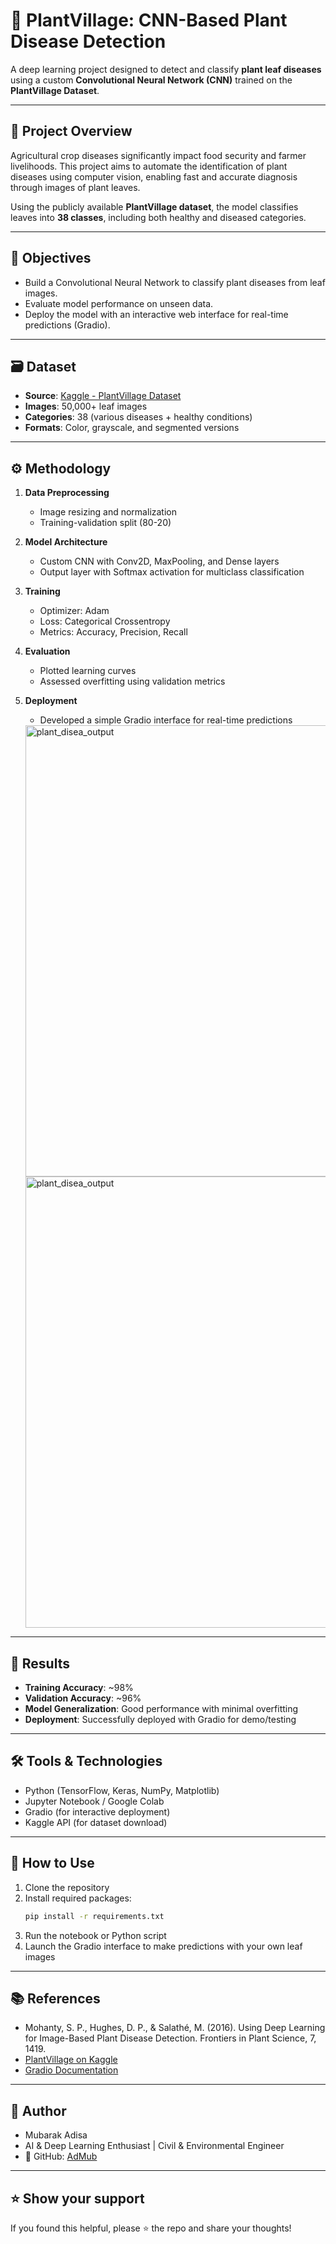 # 🌿 PlantVillage: CNN-Based Plant Disease Detection

A deep learning project designed to detect and classify **plant leaf diseases** using a custom **Convolutional Neural Network (CNN)** trained on the **PlantVillage Dataset**.

---

## 📌 Project Overview

Agricultural crop diseases significantly impact food security and farmer livelihoods. This project aims to automate the identification of plant diseases using computer vision, enabling fast and accurate diagnosis through images of plant leaves.

Using the publicly available **PlantVillage dataset**, the model classifies leaves into **38 classes**, including both healthy and diseased categories.

---

## 🎯 Objectives

- Build a Convolutional Neural Network to classify plant diseases from leaf images.
- Evaluate model performance on unseen data.
- Deploy the model with an interactive web interface for real-time predictions (Gradio).

---

## 🗃️ Dataset

- **Source**: [Kaggle - PlantVillage Dataset](https://www.kaggle.com/datasets/abdallahalidev/plantvillage-dataset)
- **Images**: 50,000+ leaf images
- **Categories**: 38 (various diseases + healthy conditions)
- **Formats**: Color, grayscale, and segmented versions

---

## ⚙️ Methodology

1. **Data Preprocessing**
   - Image resizing and normalization
   - Training-validation split (80-20)

2. **Model Architecture**
   - Custom CNN with Conv2D, MaxPooling, and Dense layers
   - Output layer with Softmax activation for multiclass classification

3. **Training**
   - Optimizer: Adam
   - Loss: Categorical Crossentropy
   - Metrics: Accuracy, Precision, Recall

4. **Evaluation**
   - Plotted learning curves
   - Assessed overfitting using validation metrics

5. **Deployment**
   - Developed a simple Gradio interface for real-time predictions
   <img width="722" alt="plant_disea_output" src="https://github.com/user-attachments/assets/964662f6-602b-402f-ae5d-a436fc3e7d16" />
   <img width="722" alt="plant_disea_output" src="https://github.com/user-attachments/assets/5cfbfd19-552a-4e20-8e91-c9ac82a8acc4" />




---

## 🧪 Results

- **Training Accuracy**: ~98%  
- **Validation Accuracy**: ~96%  
- **Model Generalization**: Good performance with minimal overfitting
- **Deployment**: Successfully deployed with Gradio for demo/testing

---

## 🛠️ Tools & Technologies

- Python (TensorFlow, Keras, NumPy, Matplotlib)
- Jupyter Notebook / Google Colab
- Gradio (for interactive deployment)
- Kaggle API (for dataset download)

---

## 🚀 How to Use

1. Clone the repository
2. Install required packages:
   ```bash
   pip install -r requirements.txt
   ```
3. Run the notebook or Python script
4. Launch the Gradio interface to make predictions with your own leaf images

---

## 📚 References

- Mohanty, S. P., Hughes, D. P., & Salathé, M. (2016). Using Deep Learning for Image-Based Plant Disease Detection. Frontiers in Plant Science, 7, 1419.
- [PlantVillage on Kaggle](https://www.kaggle.com/datasets/abdallahalidev/plantvillage-dataset)
- [Gradio Documentation](https://www.gradio.app/)

---

## 👤 Author
- Mubarak Adisa
- AI & Deep Learning Enthusiast | Civil & Environmental Engineer
- 🔗 GitHub: [AdMub](https://github.com/AdMub)

---

## ⭐️ Show your support
If you found this helpful, please ⭐️ the repo and share your thoughts!
